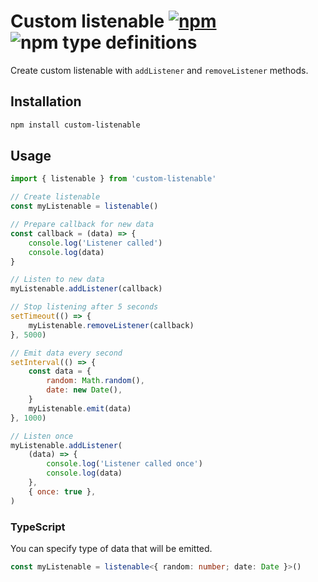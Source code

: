 # Custom listenable [![npm](https://img.shields.io/npm/v/custom-listenable.svg)](https://www.npmjs.com/package/custom-listenable) ![npm type definitions](https://img.shields.io/npm/types/custom-listenable.svg)

Create custom listenable with `addListener` and `removeListener` methods.

## Installation

```bash
npm install custom-listenable
```

## Usage

```js
import { listenable } from 'custom-listenable'

// Create listenable
const myListenable = listenable()

// Prepare callback for new data
const callback = (data) => {
	console.log('Listener called')
	console.log(data)
}

// Listen to new data
myListenable.addListener(callback)

// Stop listening after 5 seconds
setTimeout(() => {
	myListenable.removeListener(callback)
}, 5000)

// Emit data every second
setInterval(() => {
	const data = {
		random: Math.random(),
		date: new Date(),
	}
	myListenable.emit(data)
}, 1000)

// Listen once
myListenable.addListener(
	(data) => {
		console.log('Listener called once')
		console.log(data)
	},
	{ once: true },
)
```

### TypeScript

You can specify type of data that will be emitted.

```ts
const myListenable = listenable<{ random: number; date: Date }>()
```
